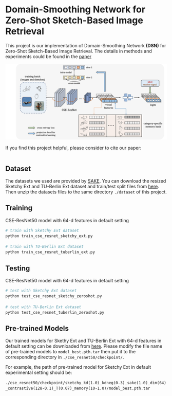 # Domain-Smoothing Network for Zero-Shot Sketch-Based Image Retrieval

This project is our implementation of Domain-Smoothing Network **(DSN)** for Zero-Shot Sketch-Based Image Retrieval. The details in methods and experiments could be found in the [paper]()

![framework](./fig/framework.png)

If you find this project helpful, please consider to cite our paper:

```
```

## Dataset

The datasets we used are provided by [SAKE](https://github.com/qliu24/SAKE/tree/bdae8d6f04e648fe94b7e4b0f6ae4e09abcfcbc0). You can download the resized Sketchy Ext and TU-Berlin Ext dataset and train/test split files from [here](https://cs.jhu.edu/~qliu24/ZSSBIR/dataset.zip). Then unzip the datasets files to the same directory `./dataset` of this project.

## Training

CSE-ResNet50 model with 64-d features in default setting

```python
# train with Sketchy Ext dataset
python train_cse_resnet_sketchy_ext.py

# train with TU-Berlin Ext dataset
python train_cse_resnet_tuberlin_ext.py
```



## Testing

CSE-ResNet50 model with 64-d features in default setting

```python
# test with Sketchy Ext dataset
python test_cse_resnet_sketchy_zeroshot.py

# test with TU-Berlin Ext dataset
python test_cse_resnet_tuberlin_zeroshot.py
```



## Pre-trained Models

Our trained models for Skethy Ext and TU-Berlin Ext with 64-d features in default setting can be downloaded from [here](). Please modify the file name of pre-trained models to `model_best.pth.tar` then put it to the corresponding directory in `./cse_resnet50/checkpoint/`. 

For example, the path of pre-trained model for Sketchy Ext in default experimental setting should be:

`./cse_resnet50/checkpoint/sketchy_kd(1.0)_kdneg(0.3)_sake(1.0)_dim(64)_contrastive(128-0.1)_T(0.07)_memory(10-1.0)/model_best.pth.tar`
